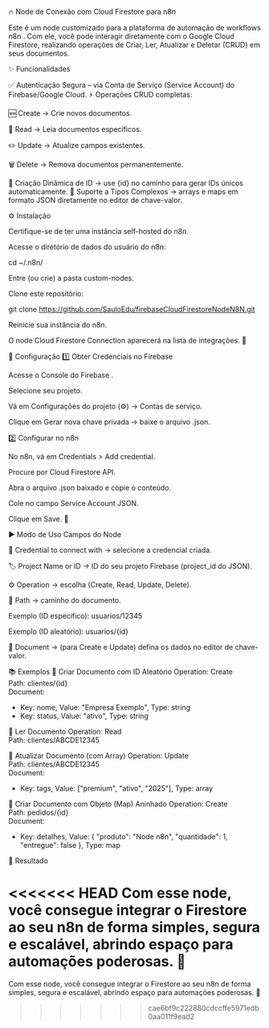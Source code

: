 🔥 Node de Conexão com Cloud Firestore para n8n

Este é um node customizado para a plataforma de automação de workflows n8n
.
Com ele, você pode interagir diretamente com o Google Cloud Firestore, realizando operações de Criar, Ler, Atualizar e Deletar (CRUD) em seus documentos.

✨ Funcionalidades

✅ Autenticação Segura – via Conta de Serviço (Service Account) do Firebase/Google Cloud.
⚡ Operações CRUD completas:

🆕 Create → Crie novos documentos.

📖 Read → Leia documentos específicos.

✏️ Update → Atualize campos existentes.

🗑️ Delete → Remova documentos permanentemente.

🔑 Criação Dinâmica de ID → use {id} no caminho para gerar IDs únicos automaticamente.
🧩 Suporte a Tipos Complexos → arrays e maps em formato JSON diretamente no editor de chave-valor.

⚙️ Instalação

Certifique-se de ter uma instância self-hosted do n8n.

Acesse o diretório de dados do usuário do n8n:

cd ~/.n8n/


Entre (ou crie) a pasta custom-nodes.

Clone este repositório:

git clone https://github.com/SauloEdu/firebaseCloudFirestoreNodeN8N.git


Reinicie sua instância do n8n.

O node Cloud Firestore Connection aparecerá na lista de integrações. 🚀

🔑 Configuração
1️⃣ Obter Credenciais no Firebase

Acesse o Console do Firebase
.

Selecione seu projeto.

Vá em Configurações do projeto (⚙️) → Contas de serviço.

Clique em Gerar nova chave privada → baixe o arquivo .json.

2️⃣ Configurar no n8n

No n8n, vá em Credentials > Add credential.

Procure por Cloud Firestore API.

Abra o arquivo .json baixado e copie o conteúdo.

Cole no campo Service Account JSON.

Clique em Save. 🎉

▶️ Modo de Uso
Campos do Node

🔐 Credential to connect with → selecione a credencial criada.

🏷️ Project Name or ID → ID do seu projeto Firebase (project_id do JSON).

⚙️ Operation → escolha (Create, Read, Update, Delete).

📂 Path → caminho do documento.

Exemplo (ID específico): usuarios/12345

Exemplo (ID aleatório): usuarios/{id}

📝 Document → (para Create e Update) defina os dados no editor de chave-valor.

📚 Exemplos
🔹 Criar Documento com ID Aleatório
Operation: Create  
Path: clientes/{id}  
Document:  
  - Key: nome, Value: "Empresa Exemplo", Type: string  
  - Key: status, Value: "ativo", Type: string  

🔹 Ler Documento
Operation: Read  
Path: clientes/ABCDE12345

🔹 Atualizar Documento (com Array)
Operation: Update  
Path: clientes/ABCDE12345  
Document:  
  - Key: tags, Value: ["premium", "ativo", "2025"], Type: array  

🔹 Criar Documento com Objeto (Map) Aninhado
Operation: Create  
Path: pedidos/{id}  
Document:  
  - Key: detalhes, Value: { "produto": "Node n8n", "quantidade": 1, "entregue": false }, Type: map  

🎯 Resultado

<<<<<<< HEAD
Com esse node, você consegue integrar o Firestore ao seu n8n de forma simples, segura e escalável, abrindo espaço para automações poderosas. 🚀
=======
Com esse node, você consegue integrar o Firestore ao seu n8n de forma simples, segura e escalável, abrindo espaço para automações poderosas. 🚀
>>>>>>> cae6bf9c222880cdccffe5971edb0aa011f9ead2
